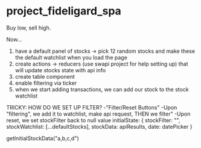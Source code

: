 # project_fideligard_spa
Buy low, sell high.

Now...
  1. have a default panel of stocks -> 
      pick 12 random stocks and make these the default watchlist when you load the page
  2. create actions -> reducers (use swapi project for help setting up)
    that will update stocks state with api info
  3. create table component
  4. enable filtering via ticker
  5. when we start adding transactions, we can add our stock to the stock watchlist


  TRICKY: HOW DO WE SET UP FILTER?
    -"Filter/Reset Buttons"
    -Upon "filtering", we add it to watchlist, make api request, THEN we filter"
    -Upon reset, we set stockFilter back to null value
initialState: {
  stockFilter: "",
  stockWatchlist: [...defaultStocks],
  stockData: apiResults,
  date: datePicker
}

getInitialStockData("a,b,c,d")